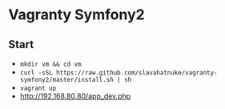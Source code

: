 # Vagranty Symfony2

## Start
* `mkdir vm && cd vm`
* `curl -sSL https://raw.github.com/slavahatnuke/vagranty-symfony2/master/install.sh | sh`
* `vagrant up`
* http://192.168.80.80/app_dev.php
